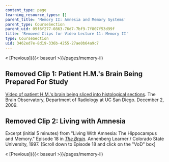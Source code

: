 ```yaml
---
content_type: page
learning_resource_types: []
parent_title: 'Memory II: Amnesia and Memory Systems'
parent_type: CourseSection
parent_uid: 09f6f277-0863-76d7-7bf9-7f807f53d99f
title: 'Removed Clips for Video Lecture 11: Memory II'
type: CourseSection
uid: 3462ed7e-8d19-336b-4255-27ae0b64a9c7
---
```


« [Previous]({{< baseurl >}}/pages/memory-ii)

Removed Clip 1: Patient H.M.'s Brain Being Prepared For Study
-------------------------------------------------------------

[Video of patient H.M.'s brain being sliced into histological sections](http://www.brainybehavior.com/blog/2009/12/in-memory-of-h-m-live-video/). The Brain Observatory, Department of Radiology at UC San Diego. December 2, 2009.

Removed Clip 2: Living with Amnesia
-----------------------------------

Excerpt (initial 5 minutes) from "Living With Amnesia: The Hippocampus and Memory." Episode 18 in _[The Brain](https://www.learner.org/series/the-brain-teaching-modules/living-with-amnesia-the-hippocampus-and-memory/)_. Annenberg Learner / Colorado State University, 1997. \[Scroll down to Episode 18 and click on the "VoD" box\]

« [Previous]({{< baseurl >}}/pages/memory-ii)